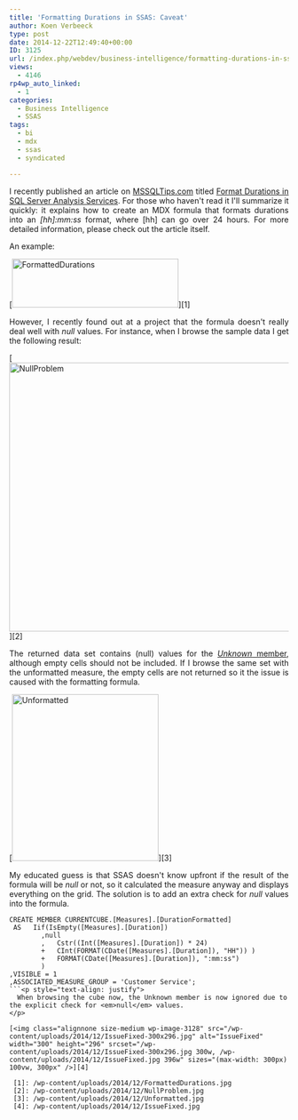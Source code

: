 ```yaml
---
title: 'Formatting Durations in SSAS: Caveat'
author: Koen Verbeeck
type: post
date: 2014-12-22T12:49:40+00:00
ID: 3125
url: /index.php/webdev/business-intelligence/formatting-durations-in-ssas-caveat/
views:
  - 4146
rp4wp_auto_linked:
  - 1
categories:
  - Business Intelligence
  - SSAS
tags:
  - bi
  - mdx
  - ssas
  - syndicated

---
```

<p style="text-align: justify">
  I recently published an article on <a href="http://www.mssqltips.com/">MSSQLTips.com</a> titled <a href="http://www.mssqltips.com/sqlservertip/3374/format-durations-in-sql-server-analysis-services/">Format Durations in SQL Server Analysis Services</a>. For those who haven't read it I'll summarize it quickly: it explains how to create an MDX formula that formats durations into an <em>[hh]:mm:ss</em> format, where [hh] can go over 24 hours. For more detailed information, please check out the article itself.
</p>

<p style="text-align: justify">
  An example:
</p>

[<img class="alignnone wp-image-3127 size-medium" src="/wp-content/uploads/2014/12/FormattedDurations-300x88.jpg" alt="FormattedDurations" width="300" height="88" srcset="/wp-content/uploads/2014/12/FormattedDurations-300x88.jpg 300w, /wp-content/uploads/2014/12/FormattedDurations.jpg 392w" sizes="(max-width: 300px) 100vw, 300px" />][1]

<p style="text-align: justify">
  However, I recently found out at a project that the formula doesn't really deal well with <em>null</em> values. For instance, when I browse the sample data I get the following result:
</p>

[<img class="alignnone wp-image-3129 size-full" src="/wp-content/uploads/2014/12/NullProblem.jpg" alt="NullProblem" width="700" height="484" srcset="/wp-content/uploads/2014/12/NullProblem.jpg 700w, /wp-content/uploads/2014/12/NullProblem-300x207.jpg 300w" sizes="(max-width: 700px) 100vw, 700px" />][2]

<p style="text-align: justify">
  The returned data set contains (null) values for the <a href="http://msdn.microsoft.com/en-us/library/ms170707.aspx"><em>Unknown</em> member</a>, although empty cells should not be included. If I browse the same set with the unformatted measure, the empty cells are not returned so it the issue is caused with the formatting formula.
</p>

[<img class="alignnone size-medium wp-image-3130" src="/wp-content/uploads/2014/12/Unformatted-264x300.jpg" alt="Unformatted" width="264" height="300" srcset="/wp-content/uploads/2014/12/Unformatted-264x300.jpg 264w, /wp-content/uploads/2014/12/Unformatted.jpg 343w" sizes="(max-width: 264px) 100vw, 264px" />][3]

<p style="text-align: justify">
  My educated guess is that SSAS doesn't know upfront if the result of the formula will be <em>null</em> or not, so it calculated the measure anyway and displays everything on the grid. The solution is to add an extra check for <em>null</em> values into the formula.
</p>

```vbnet
CREATE MEMBER CURRENTCUBE.[Measures].[DurationFormatted]
 AS   Iif(IsEmpty([Measures].[Duration])
        ,null
        ,   Cstr((Int([Measures].[Duration]) * 24)
        +   CInt(FORMAT(CDate([Measures].[Duration]), "HH")) )
        +   FORMAT(CDate([Measures].[Duration]), ":mm:ss")
        )
,VISIBLE = 1
,ASSOCIATED_MEASURE_GROUP = 'Customer Service';
```<p style="text-align: justify">
  When browsing the cube now, the Unknown member is now ignored due to the explicit check for <em>null</em> values.
</p>

[<img class="alignnone size-medium wp-image-3128" src="/wp-content/uploads/2014/12/IssueFixed-300x296.jpg" alt="IssueFixed" width="300" height="296" srcset="/wp-content/uploads/2014/12/IssueFixed-300x296.jpg 300w, /wp-content/uploads/2014/12/IssueFixed.jpg 396w" sizes="(max-width: 300px) 100vw, 300px" />][4]

 [1]: /wp-content/uploads/2014/12/FormattedDurations.jpg
 [2]: /wp-content/uploads/2014/12/NullProblem.jpg
 [3]: /wp-content/uploads/2014/12/Unformatted.jpg
 [4]: /wp-content/uploads/2014/12/IssueFixed.jpg